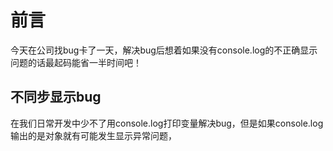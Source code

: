 # 前言
今天在公司找bug卡了一天，解决bug后想着如果没有console.log的不正确显示问题的话最起码能省一半时间吧！

## 不同步显示bug
在我们日常开发中少不了用console.log打印变量解决bug，但是如果console.log输出的是对象就有可能发生显示异常问题，